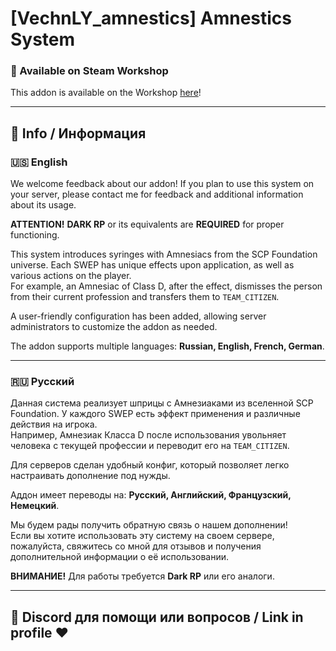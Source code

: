 # [VechnLY_amnestics] Amnestics System

### 🌟 Available on Steam Workshop
This addon is available on the Workshop [here](https://steamcommunity.com/sharedfiles/filedetails/?id=3377270671)!

---

## 📖 Info / Информация

### 🇺🇸 English

We welcome feedback about our addon! If you plan to use this system on your server, please contact me for feedback and additional information about its usage.

**ATTENTION!** **DARK RP** or its equivalents are **REQUIRED** for proper functioning.

This system introduces syringes with Amnesiacs from the SCP Foundation universe. Each SWEP has unique effects upon application, as well as various actions on the player.  
For example, an Amnesiac of Class D, after the effect, dismisses the person from their current profession and transfers them to `TEAM_CITIZEN`.  

A user-friendly configuration has been added, allowing server administrators to customize the addon as needed.

The addon supports multiple languages: **Russian, English, French, German**.

---

### 🇷🇺 Русский

Данная система реализует шприцы с Амнезиаками из вселенной SCP Foundation. У каждого SWEP есть эффект применения и различные действия на игрока.  
Например, Амнезиак Класса D после использования увольняет человека с текущей профессии и переводит его на `TEAM_CITIZEN`.  

Для серверов сделан удобный конфиг, который позволяет легко настраивать дополнение под нужды.

Аддон имеет переводы на: **Русский, Английский, Французский, Немецкий**.

Мы будем рады получить обратную связь о нашем дополнении!  
Если вы хотите использовать эту систему на своем сервере, пожалуйста, свяжитесь со мной для отзывов и получения дополнительной информации о её использовании.

**ВНИМАНИЕ!** Для работы требуется **Dark RP** или его аналоги.

---

## 💬 Discord для помощи или вопросов / Link in profile ❤️
